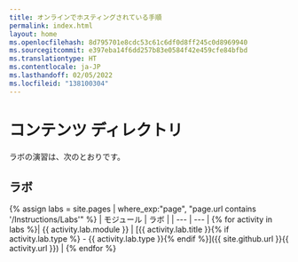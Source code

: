 ```yaml
---
title: オンラインでホスティングされている手順
permalink: index.html
layout: home
ms.openlocfilehash: 8d795701e8cdc53c61c6df0d8ff245c0d8969940
ms.sourcegitcommit: e397eba14f6dd257b83e0584f42e459cfe84bfbd
ms.translationtype: HT
ms.contentlocale: ja-JP
ms.lasthandoff: 02/05/2022
ms.locfileid: "138100304"
---
```

# <a name="content-directory"></a>コンテンツ ディレクトリ

ラボの演習は、次のとおりです。

## <a name="labs"></a>ラボ

{% assign labs = site.pages | where_exp:"page", "page.url contains '/Instructions/Labs'" %}
| モジュール | ラボ |
| --- | --- | 
{% for activity in labs %}| {{ activity.lab.module }} | [{{ activity.lab.title }}{% if activity.lab.type %} - {{ activity.lab.type }}{% endif %}]({{ site.github.url }}{{ activity.url }}) |
{% endfor %}
